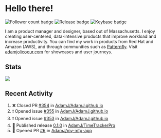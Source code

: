 # Hello there!

![Follower count badge](https://img.shields.io/github/followers/adamj?style=for-the-badge&logo=GitHub&logoColor=%23fff&link=https%3A%2F%2Fwww.github.com%2Fadamj)
![Release badge](https://img.shields.io/github/v/release/adamj/adamj?style=for-the-badge&logo=GitHub&logoColor=%23fff)
![Keybase badge](https://img.shields.io/keybase/pgp/mindreeper2420?style=for-the-badge&logo=keybase&logoColor=%23fff)

I am a product manager and designer, based out of Massachusetts. I enjoy creating user-centered, data-intensive products that improve workload and increase productivity. You can find my work in products from Red Hat and Amazon (AWS), and through communities such as [Patternfly](https://www.patternfly.org). Visit [adamjolicoeur.com](https://www.adamjolicoeur.com) for showcases and user journeys.

<!--
> Recent Activity automated using [GitHub Activity Readme Workflow](https://github.com/marketplace/actions/github-activity-readme)
> Icons from [Simple Icons](https://simpleicons.org)
> Badges from [Shields.io](https://shields.io)
> Readme Stats from [Readme Stats Workflow](https://github.com/anuraghazra/github-readme-stats)
-->

## Stats

<!-- Advanced stats -->
<picture>
  <source
    srcset="https://github-readme-stats.vercel.app/api?username=adamj&rank_icon=github&show_icons=true&theme=dark"
    media="(prefers-color-scheme: dark)"
  />
  <source
    srcset="https://github-readme-stats.vercel.app/api?username=adamj&rank_icon=github&show_icons=true"
    media="(prefers-color-scheme: light), (prefers-color-scheme: no-preference)"
  />
  <img src="https://github-readme-stats.vercel.app/api?username=adamj&rank_icon=github&show_icons=true" />
</picture>

## Recent Activity
<!-- Updates Every Monday at 6PM UTC (1PM EST) -->

<!--START_SECTION:activity-->
1. ❌ Closed PR [#354](https://github.com/AdamJ/AdamJ.github.io/pull/354) in [AdamJ/AdamJ.github.io](https://github.com/AdamJ/AdamJ.github.io)
2. ❗ Opened issue [#355](https://github.com/AdamJ/AdamJ.github.io/issues/355) in [AdamJ/AdamJ.github.io](https://github.com/AdamJ/AdamJ.github.io)
3. ❗ Opened issue [#353](https://github.com/AdamJ/AdamJ.github.io/issues/353) in [AdamJ/AdamJ.github.io](https://github.com/AdamJ/AdamJ.github.io)
4. 🚀 Published release [0.1.0](https://github.com/AdamJ/TimeTrackerPro/releases/tag/0.1.0) in [AdamJ/TimeTrackerPro](https://github.com/AdamJ/TimeTrackerPro)
5. 💪 Opened PR [#6](https://github.com/AdamJ/my-mtg-app/pull/6) in [AdamJ/my-mtg-app](https://github.com/AdamJ/my-mtg-app)
<!--END_SECTION:activity-->
